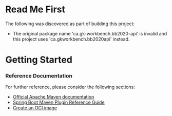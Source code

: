 # Read Me First
The following was discovered as part of building this project:

* The original package name 'ca.gk-workbench.bb2020-api' is invalid and this project uses 'ca.gkworkbench.bb2020api' instead.

# Getting Started

### Reference Documentation
For further reference, please consider the following sections:

* [Official Apache Maven documentation](https://maven.apache.org/guides/index.html)
* [Spring Boot Maven Plugin Reference Guide](https://docs.spring.io/spring-boot/docs/2.4.0/maven-plugin/reference/html/)
* [Create an OCI image](https://docs.spring.io/spring-boot/docs/2.4.0/maven-plugin/reference/html/#build-image)

